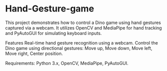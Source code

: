 # Hand-Gesture-game
This project demonstrates how to control a Dino game using hand gestures captured via a webcam. It utilizes OpenCV and MediaPipe for hand tracking and PyAutoGUI for simulating keyboard inputs.

Features
Real-time hand gesture recognition using a webcam.
Control the Dino game using directional gestures:
Move up,
Move down,
Move left,
Move right,
Center position.


Requirements:
Python 3.x,
OpenCV,
MediaPipe,
PyAutoGUI.

